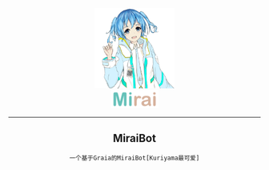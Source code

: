 <div align="center">
   <img width="160" src="docs/mirai.png" alt="logo">
   </br>
   <img width="95" src="docs/mirai.svg" alt="title">
<div>

----

## MiraiBot

```txt
一个基于Graia的MiraiBot[Kuriyama最可爱]
```
